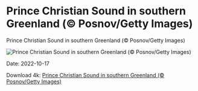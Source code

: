 # Prince Christian Sound in southern Greenland (© Posnov/Getty Images)

Prince Christian Sound in southern Greenland (© Posnov/Getty Images)

![Prince Christian Sound in southern Greenland (© Posnov/Getty Images)](https://bing.com/th?id=OHR.PrinceChristianSound_EN-US8033823843_UHD.jpg&w=1024&h=576)

Date: 2022-10-17

Download 4k: [Prince Christian Sound in southern Greenland (© Posnov/Getty Images)](https://bing.com/th?id=OHR.PrinceChristianSound_EN-US8033823843_UHD.jpg)


